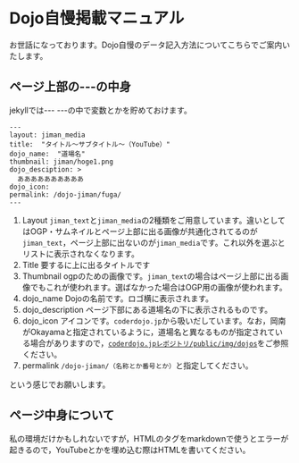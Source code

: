 # Dojo自慢掲載マニュアル
お世話になっております。Dojo自慢のデータ記入方法についてこちらでご案内いたします。

## ページ上部の---の中身

jekyllでは--- ---の中で変数とかを貯めておけます。

```
---
layout: jiman_media
title:  "タイトル〜サブタイトル〜（YouTube）"
dojo_name:  "道場名"
thumbnail: jiman/hoge1.png
dojo_desciption: >
  ああああああああああ
dojo_icon:
permalink: /dojo-jiman/fuga/
---
```

1. Layout
  ``jiman_text``と``jiman_media``の2種類をご用意しています。違いとしてはOGP・サムネイルとページ上部に出る画像が共通化されてるのが``jiman_text``，ページ上部に出ないのが``jiman_media``です。これ以外を選ぶとリストに表示されなくなります。
2. Title
  要するに上に出るタイトルです
3. Thumbnail
  ogpのための画像です。``jiman_text``の場合はページ上部に出る画像でもこれが使われます。選ばなかった場合はOGP用の画像が使われます。
4. dojo_name
  Dojoの名前です。ロゴ横に表示されます。
5. dojo_description
  ページ下部にある道場名の下に表示されるものです。
6. dojo_icon
  アイコンです。``coderdojo.jp``から吸いだしています。なお，岡南がOkayamaと指定されているように，道場名と異なるものが指定されている場合がありますので，[``coderdojo.jpレポジトリ/public/img/dojos``](https://github.com/coderdojo-japan/coderdojo.jp/tree/master/public/img/dojos)をご参照ください。
7. permalink
  ``/dojo-jiman/（名称とか番号とか）``と指定してください。

という感じでお願いします。

## ページ中身について
私の環境だけかもしれないですが，HTMLのタグをmarkdownで使うとエラーが起きるので，YouTubeとかを埋め込む際はHTMLを書いてください。